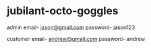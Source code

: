 # jubilant-octo-goggles

admin
email- jason@gmail.com
password- jason123

customer
email- andrew@gmail.com
password- andrew
